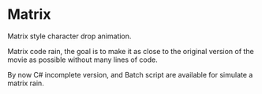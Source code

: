 # Matrix
Matrix style character drop animation.

Matrix code rain, the goal is to make it as close to the original version of the movie as possible without many lines of code.

By now C# incomplete version, and Batch script are available for simulate a matrix rain.
